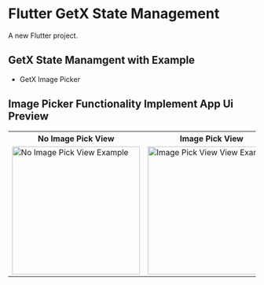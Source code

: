# Flutter GetX State Management

A new Flutter project.

## GetX State Manamgent with Example
- GetX Image Picker



## Image Picker Functionality Implement App Ui Preview


<table>
  
  
<tr>  
   <th>No Image Pick View</th>
   <th>Image Pick View</th>
</tr>  
  
  
  
<tr>
 
  
<td>
  <img src="https://github.com/mdsomad/Flutter_Get-X_State_Management/assets/103892160/ccb9bdeb-cd7a-436c-b820-145eb8c4b48d" alt="No Image Pick View Example" width="260"/>
</td>
  
  
  
<td>
  <img src="https://github.com/mdsomad/Flutter_Get-X_State_Management/assets/103892160/564127c7-6f63-4cad-abc7-2f871ca8a2b3" alt="Image Pick View View Example" width="260"/>
</td>






  
</tr>

</table>




